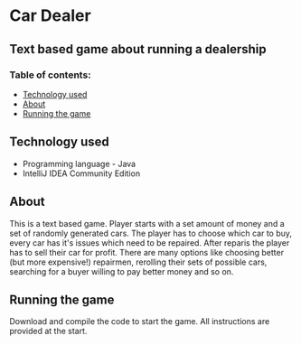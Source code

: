# Car Dealer
## Text based game about running a dealership

### Table of contents:
  - [Technology used](#technology-used)
  - [About](#about)
  - [Running the game](#running-the-game)

## Technology used
* Programming language - Java
* IntelliJ IDEA Community Edition

## About
This is a text based game. Player starts with a set amount of money and a set of randomly generated cars. The player has to choose which car to buy, every car has it's issues which need to be repaired. After reparis the player has to sell their car for profit. There are many options like choosing better (but more expensive!) repairmen, rerolling their sets of possible cars, searching for a buyer willing to pay better money and so on. 

## Running the game
Download and compile the code to start the game. All instructions are provided at the start.
